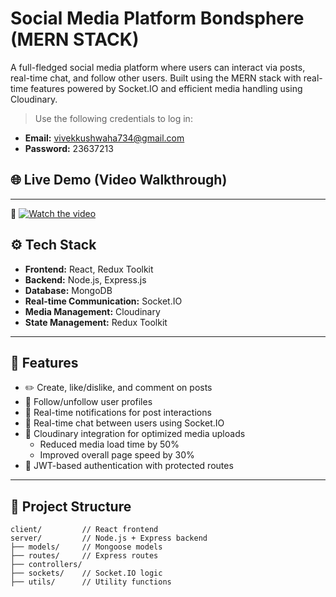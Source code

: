 # Social Media Platform Bondsphere (MERN STACK)

A full-fledged social media platform where users can interact via posts, real-time chat, and follow other users. Built using the MERN stack with real-time features powered by Socket.IO and efficient media handling using Cloudinary.


> Use the following credentials to log in:
- **Email:** vivekkushwaha734@gmail.com  
- **Password:** 23637213

## 🌐 Live Demo (Video Walkthrough)
---
🎥 [![Watch the video](https://img.youtube.com/vi/0PauEit393U/maxresdefault.jpg)](https://youtu.be/0PauEit393U)



## ⚙️ Tech Stack

- **Frontend:** React, Redux Toolkit
- **Backend:** Node.js, Express.js
- **Database:** MongoDB
- **Real-time Communication:** Socket.IO
- **Media Management:** Cloudinary
- **State Management:** Redux Toolkit

---

## 🚀 Features

- ✏️ Create, like/dislike, and comment on posts
- 👥 Follow/unfollow user profiles
- 🔔 Real-time notifications for post interactions
- 💬 Real-time chat between users using Socket.IO
- 🌄 Cloudinary integration for optimized media uploads
  - Reduced media load time by 50%
  - Improved overall page speed by 30%
- 🔐 JWT-based authentication with protected routes

---

## 📂 Project Structure

```plaintext
client/         // React frontend
server/         // Node.js + Express backend
├── models/     // Mongoose models
├── routes/     // Express routes
├── controllers/
├── sockets/    // Socket.IO logic
├── utils/      // Utility functions
